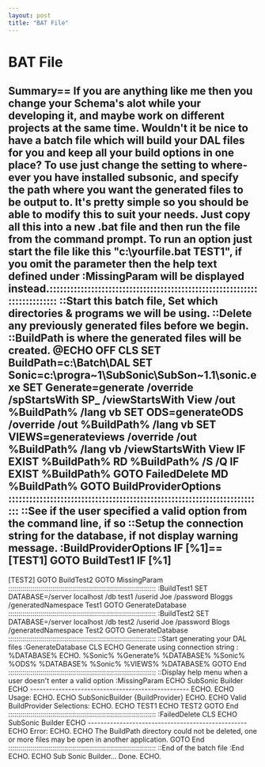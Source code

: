 ```yaml
---
layout: post
title: "BAT File"
---
```


# BAT File



<h2>Summary== If you are anything like me then you change your Schema's alot while your developing it, and maybe work on different projects at the same time. Wouldn't it be nice to have a batch file which will build your DAL files for you and keep all your build options in one place?   To use just change the setting to where-ever you have installed subsonic, and specify the path where you want the generated files to be output to. It's pretty simple so you should be able to modify this to suit your needs.   Just copy all this into a new .bat file and then run the file from the command prompt. To run an option just start the file like this "c:\yourfile.bat TEST1", if you omit the parameter then the help text defined under :MissingParam will be displayed instead.:::::::::::::::::::::::::::::::::::::::::::::::::::::::::::::::::::::::::: ::Start this batch file, Set which directories & programs we will be using. ::Delete any previously generated files before we begin. ::BuildPath is where the generated files will be created. @ECHO OFF CLS SET BuildPath=c:\Batch\DAL SET Sonic=c:\progra~1\SubSonic\SubSon~1.1\sonic.exe  SET Generate=generate /override /spStartsWith SP_ /viewStartsWith View /out %BuildPath% /lang vb SET ODS=generateODS /override /out %BuildPath% /lang vb SET VIEWS=generateviews /override /out %BuildPath% /lang vb /viewStartsWith View IF EXIST %BuildPath% RD %BuildPath% /S /Q IF EXIST %BuildPath% GOTO FailedDelete MD %BuildPath% GOTO BuildProviderOptions   ::::::::::::::::::::::::::::::::::::::::::::::::::::::::::::::::::::::::::  ::See if the user specified a valid option from the command line, if so ::Setup the connection string for the database, if not display warning message. :BuildProviderOptions IF [%1]==[TEST1] GOTO BuildTest1 IF [%1]</h2>

[TEST2] GOTO BuildTest2 GOTO MissingParam ::::::::::::::::::::::::::::::::::::::::::::::::::::::::::::::::::::::::::  :BuildTest1 SET DATABASE=/server localhost /db test1 /userid Joe /password Bloggs /generatedNamespace Test1 GOTO GenerateDatabase   ::::::::::::::::::::::::::::::::::::::::::::::::::::::::::::::::::::::::::  :BuildTest2 SET DATABASE=/server localhost /db test2 /userid Joe /password Blogs /generatedNamespace Test2 GOTO GenerateDatabase   :::::::::::::::::::::::::::::::::::::::::::::::::::::::::::::::::::::::::: ::Start generating your DAL files :GenerateDatabase CLS ECHO Generate using connection string : %DATABASE% ECHO. %Sonic% %Generate% %DATABASE% %Sonic% %ODS% %DATABASE% %Sonic% %VIEWS% %DATABASE% GOTO End   ::::::::::::::::::::::::::::::::::::::::::::::::::::::::::::::::::::::::::  ::Display help menu when a user doesn't enter a valid option :MissingParam ECHO SubSonic Builder ECHO -------------------------------------------------- ECHO. ECHO Usage: ECHO. ECHO    SubSonicBuilder {BuildProvider} ECHO. ECHO Valid BuildProvider Selections: ECHO. ECHO    TEST1 ECHO    TEST2  GOTO End ::::::::::::::::::::::::::::::::::::::::::::::::::::::::::::::::::::::::::  :FailedDelete CLS ECHO SubSonic Builder ECHO -------------------------------------------------- ECHO Error:  ECHO. ECHO The BuildPath directory could not be deleted, one or more files may be open in another application. GOTO End   ::::::::::::::::::::::::::::::::::::::::::::::::::::::::::::::::::::::::::  ::End of the batch file :End ECHO. ECHO Sub Sonic Builder... Done. ECHO.
